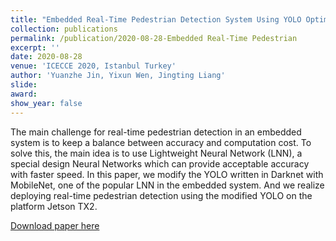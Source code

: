 ```yaml
---
title: "Embedded Real-Time Pedestrian Detection System Using YOLO Optimized by LNN"
collection: publications
permalink: /publication/2020-08-28-Embedded Real-Time Pedestrian
excerpt: ''
date: 2020-08-28
venue: 'ICECCE 2020, Istanbul Turkey'
author: 'Yuanzhe Jin, Yixun Wen, Jingting Liang'
slide: 
award: 
show_year: false
---
```

The main challenge for real-time pedestrian detection in an embedded system is to keep a balance between accuracy and computation cost. To solve this, the main idea is to use Lightweight Neural Network (LNN), a special design Neural Networks which can provide acceptable accuracy with faster speed. In this paper, we modify the YOLO written in Darknet with MobileNet, one of the popular LNN in the embedded system. And we realize deploying real-time pedestrian detection using the modified YOLO on the platform Jetson TX2.

[Download paper here](https://ieeexplore.ieee.org/abstract/document/9179384)
